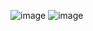 ![image](https://github.com/user-attachments/assets/c6da4e47-dbb3-4772-ad95-3eeffd960a69)
![image](https://github.com/user-attachments/assets/f1869465-24fd-4176-9df6-8decf0f0f3ec)
